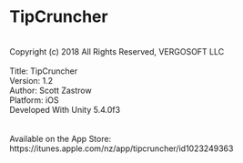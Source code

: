 # TipCruncher<br/>
<br/>
Copyright (c) 2018 All Rights Reserved, VERGOSOFT LLC<br/>
<br/>
Title: TipCruncher<br/>
Version: 1.2<br/>
Author: Scott Zastrow<br/>
Platform: iOS<br/>
Developed With Unity 5.4.0f3<br/>
<br/>
<br/>
Available on the App Store: https://itunes.apple.com/nz/app/tipcruncher/id1023249363